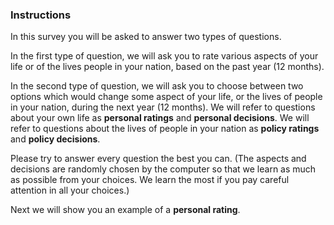 ### Instructions
In this survey you will be asked to answer two types of questions.

In the first type of question, we will ask you to rate various aspects of your life or of the lives people in your nation, based on the past year (12 months).

In the second type of question, we will ask you to choose between two options which would change some aspect of your life, or the lives of people in your nation, during the next year (12 months). We will refer to questions about your own life as **personal ratings** and **personal decisions**. We will refer to questions about the lives of people in your nation as **policy ratings** and **policy decisions**.

Please try to answer every question the best you can. (The aspects and decisions are randomly chosen by the computer so that we learn as much as possible from your choices. We learn the most if you pay careful attention in all your choices.)

Next we will show you an example of a **personal rating**.
